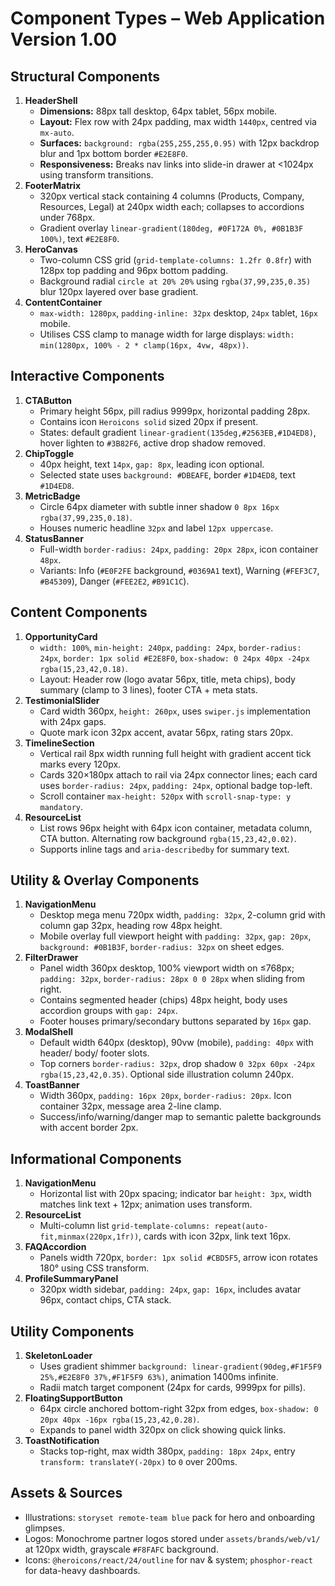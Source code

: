 # Component Types – Web Application Version 1.00

## Structural Components
1. **HeaderShell**
   - **Dimensions:** 88px tall desktop, 64px tablet, 56px mobile.
   - **Layout:** Flex row with 24px padding, max width `1440px`, centred via `mx-auto`.
   - **Surfaces:** `background: rgba(255,255,255,0.95)` with 12px backdrop blur and 1px bottom border `#E2E8F0`.
   - **Responsiveness:** Breaks nav links into slide-in drawer at <1024px using transform transitions.
2. **FooterMatrix**
   - 320px vertical stack containing 4 columns (Products, Company, Resources, Legal) at 240px width each; collapses to accordions under 768px.
   - Gradient overlay `linear-gradient(180deg, #0F172A 0%, #0B1B3F 100%)`, text `#E2E8F0`.
3. **HeroCanvas**
   - Two-column CSS grid (`grid-template-columns: 1.2fr 0.8fr`) with 128px top padding and 96px bottom padding.
   - Background radial `circle at 20% 20%` using `rgba(37,99,235,0.35)` blur 120px layered over base gradient.
4. **ContentContainer**
   - `max-width: 1280px`, `padding-inline: 32px` desktop, `24px` tablet, `16px` mobile.
   - Utilises CSS clamp to manage width for large displays: `width: min(1280px, 100% - 2 * clamp(16px, 4vw, 48px))`.

## Interactive Components
1. **CTAButton**
   - Primary height 56px, pill radius 9999px, horizontal padding 28px.
   - Contains icon `Heroicons solid` sized 20px if present.
   - States: default gradient `linear-gradient(135deg,#2563EB,#1D4ED8)`, hover lighten to `#3B82F6`, active drop shadow removed.
2. **ChipToggle**
   - 40px height, text `14px`, `gap: 8px`, leading icon optional.
   - Selected state uses `background: #DBEAFE`, border `#1D4ED8`, text `#1D4ED8`.
3. **MetricBadge**
   - Circle 64px diameter with subtle inner shadow `0 8px 16px rgba(37,99,235,0.18)`.
   - Houses numeric headline `32px` and label `12px uppercase`.
4. **StatusBanner**
   - Full-width `border-radius: 24px`, `padding: 20px 28px`, icon container `48px`.
   - Variants: Info (`#E0F2FE` background, `#0369A1` text), Warning (`#FEF3C7`, `#B45309`), Danger (`#FEE2E2`, `#B91C1C`).

## Content Components
1. **OpportunityCard**
   - `width: 100%`, `min-height: 240px`, `padding: 24px`, `border-radius: 24px`, `border: 1px solid #E2E8F0`, `box-shadow: 0 24px 40px -24px rgba(15,23,42,0.18)`.
   - Layout: Header row (logo avatar 56px, title, meta chips), body summary (clamp to 3 lines), footer CTA + meta stats.
2. **TestimonialSlider**
   - Card width 360px, `height: 260px`, uses `swiper.js` implementation with 24px gaps.
   - Quote mark icon 32px accent, avatar 56px, rating stars 20px.
3. **TimelineSection**
   - Vertical rail 8px width running full height with gradient accent tick marks every 120px.
   - Cards 320×180px attach to rail via 24px connector lines; each card uses `border-radius: 24px`, `padding: 24px`, optional badge top-left.
   - Scroll container `max-height: 520px` with `scroll-snap-type: y mandatory`.
4. **ResourceList**
   - List rows 96px height with 64px icon container, metadata column, CTA button. Alternating row background `rgba(15,23,42,0.02)`.
   - Supports inline tags and `aria-describedby` for summary text.

## Utility & Overlay Components
1. **NavigationMenu**
   - Desktop mega menu 720px width, `padding: 32px`, 2-column grid with column gap 32px, heading row 48px height.
   - Mobile overlay full viewport height with `padding: 32px`, `gap: 20px`, `background: #0B1B3F`, `border-radius: 32px` on sheet edges.
2. **FilterDrawer**
   - Panel width 360px desktop, 100% viewport width on ≤768px; `padding: 32px`, `border-radius: 28px 0 0 28px` when sliding from right.
   - Contains segmented header (chips) 48px height, body uses accordion groups with `gap: 24px`.
   - Footer houses primary/secondary buttons separated by `16px` gap.
3. **ModalShell**
   - Default width 640px (desktop), 90vw (mobile), `padding: 40px` with header/ body/ footer slots.
   - Top corners `border-radius: 32px`, drop shadow `0 32px 60px -24px rgba(15,23,42,0.35)`. Optional side illustration column 240px.
4. **ToastBanner**
   - Width 360px, `padding: 16px 20px`, `border-radius: 20px`. Icon container 32px, message area 2-line clamp.
   - Success/info/warning/danger map to semantic palette backgrounds with accent border 2px.

## Informational Components
1. **NavigationMenu**
   - Horizontal list with 20px spacing; indicator bar `height: 3px`, width matches link text + 12px; animation uses transform.
2. **ResourceList**
   - Multi-column list `grid-template-columns: repeat(auto-fit,minmax(220px,1fr))`, cards with icon 32px, link text 16px.
3. **FAQAccordion**
   - Panels width 720px, `border: 1px solid #CBD5F5`, arrow icon rotates 180° using CSS transform.
4. **ProfileSummaryPanel**
   - 320px width sidebar, `padding: 24px`, `gap: 16px`, includes avatar 96px, contact chips, CTA stack.

## Utility Components
1. **SkeletonLoader**
   - Uses gradient shimmer `background: linear-gradient(90deg,#F1F5F9 25%,#E2E8F0 37%,#F1F5F9 63%)`, animation 1400ms infinite.
   - Radii match target component (24px for cards, 9999px for pills).
2. **FloatingSupportButton**
   - 64px circle anchored bottom-right 32px from edges, `box-shadow: 0 20px 40px -16px rgba(15,23,42,0.28)`.
   - Expands to panel width 320px on click showing quick links.
3. **ToastNotification**
   - Stacks top-right, max width 380px, `padding: 18px 24px`, entry `transform: translateY(-20px)` to `0` over 200ms.

## Assets & Sources
- Illustrations: `storyset remote-team blue` pack for hero and onboarding glimpses.
- Logos: Monochrome partner logos stored under `assets/brands/web/v1/` at 120px width, grayscale `#F8FAFC` background.
- Icons: `@heroicons/react/24/outline` for nav & system; `phosphor-react` for data-heavy dashboards.
